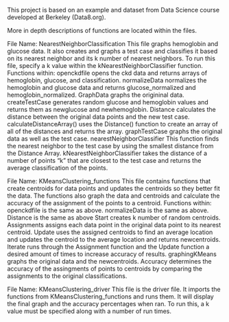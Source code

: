 This project is based on an example and dataset from Data Science course developed at Berkeley (Data8.org).

More in depth descriptions of functions are located within the files.

File Name: NearestNeighborClassification
This file graphs hemoglobin and glucose data. It also creates and graphs a test case and classifies it based on its nearest neighbor and its k number of nearest neighbors.
To run this file, specify a k value within the kNearestNeighborClassifier function.
Functions within:
openckdfile opens the ckd data and returns arrays of hemoglobin, glucose, and classification.
normalizeData normalizes the hemoglobin and glucose data and returns glucose_normalized and hemoglobin_normalized.
GraphData graphs the origininal data.
createTestCase generates random glucose and hemoglobin values and returns them as newglucose and newhemoglobin.
Distance calculates the distance between the original data points and the new test case.
calculateDistanceArray() uses the Distance() function to create an array of all of the distances and returns the array.
graphTestCase graphs the original data as well as the test case.
nearestNeighborClassifier This function finds the nearest neighbor to the test case by using the smallest distance from the Distance Array. 
kNearestNeighborClassifier takes the distance of a number of points “k” that are closest to the test case and returns the average classification of the points.

File Name: KMeansClustering_functions
This file contains functions that create centroids for data points and updates the centroids so they better fit the data. The functions also graph the data and centroids and calculate the accuracy of the assignment of the points to a centroid. 
Functions within:
openckdfile is the same as above.
normalizeData is the same as above.
Distance is the same as above
Start creates k number of random centroids.
Assignments assigns each data point in the original data point to its nearest centroid.
Update uses the assigned centroids to find an average location and updates the centroid to the average location and returns newcentroids.
Iterate runs through the Assignment function and the Update function a desired amount of times to increase accuracy of results.
graphingKMeans graphs the original data and the newcentroids.
Accuracy determines the accuracy of the assingments of points to centroids by comparing the assignments to the original classifications.

File Name: KMeansClustering_driver
This file is the driver file. It imports the functions from KMeansClustering_functions and runs them. It will display the final graph and the accuracy percentages when ran.
To run this, a k value must be specified along with a number of run times.
